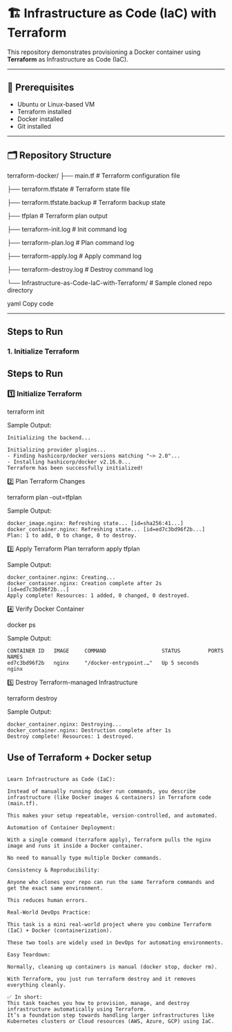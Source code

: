 # 🏗 Infrastructure as Code (IaC) with Terraform

This repository demonstrates provisioning a Docker container using **Terraform** as Infrastructure as Code (IaC).  

---

##  🚀  Prerequisites

- Ubuntu or Linux-based VM
- Terraform installed
- Docker installed
- Git installed

---

## 🗂 Repository Structure

terraform-docker/
├── main.tf # Terraform configuration file

├── terraform.tfstate # Terraform state file

├── terraform.tfstate.backup # Terraform backup state

├── tfplan # Terraform plan output

├── terraform-init.log # Init command log

├── terraform-plan.log # Plan command log

├── terraform-apply.log # Apply command log

├── terraform-destroy.log # Destroy command log

└── Infrastructure-as-Code-IaC-with-Terraform/ # Sample cloned repo directory

yaml
Copy code

---

## Steps to Run

### 1. Initialize Terraform
## Steps to Run

### 1️⃣ Initialize Terraform

terraform init

Sample Output:

```
Initializing the backend...

Initializing provider plugins...
- Finding hashicorp/docker versions matching "~> 2.0"...
- Installing hashicorp/docker v2.16.0...
Terraform has been successfully initialized!

```

2️⃣ Plan Terraform Changes

terraform plan -out=tfplan


Sample Output:
```
docker_image.nginx: Refreshing state... [id=sha256:41...]
docker_container.nginx: Refreshing state... [id=ed7c3bd96f2b...]
Plan: 1 to add, 0 to change, 0 to destroy.
```

3️⃣ Apply Terraform Plan
terraform apply tfplan

Sample Output:

```
docker_container.nginx: Creating...
docker_container.nginx: Creation complete after 2s [id=ed7c3bd96f2b...]
Apply complete! Resources: 1 added, 0 changed, 0 destroyed.
```

4️⃣ Verify Docker Container

docker ps

Sample Output:

```
CONTAINER ID   IMAGE     COMMAND                  STATUS         PORTS   NAMES
ed7c3bd96f2b   nginx     "/docker-entrypoint.…"   Up 5 seconds           nginx
```
5️⃣ Destroy Terraform-managed Infrastructure

terraform destroy

Sample Output:

```
docker_container.nginx: Destroying...
docker_container.nginx: Destruction complete after 1s
Destroy complete! Resources: 1 destroyed.
```



## Use of Terraform + Docker setup

``` 

Learn Infrastructure as Code (IaC):

Instead of manually running docker run commands, you describe infrastructure (like Docker images & containers) in Terraform code (main.tf).

This makes your setup repeatable, version-controlled, and automated.

Automation of Container Deployment:

With a single command (terraform apply), Terraform pulls the nginx image and runs it inside a Docker container.

No need to manually type multiple Docker commands.

Consistency & Reproducibility:

Anyone who clones your repo can run the same Terraform commands and get the exact same environment.

This reduces human errors.

Real-World DevOps Practice:

This task is a mini real-world project where you combine Terraform (IaC) + Docker (containerization).

These two tools are widely used in DevOps for automating environments.

Easy Teardown:

Normally, cleaning up containers is manual (docker stop, docker rm).

With Terraform, you just run terraform destroy and it removes everything cleanly.

✅ In short:
This task teaches you how to provision, manage, and destroy infrastructure automatically using Terraform.
It’s a foundation step towards handling larger infrastructures like Kubernetes clusters or Cloud resources (AWS, Azure, GCP) using IaC.


```
